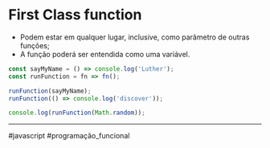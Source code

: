 # First Class function
- Podem estar em qualquer lugar, inclusive, como parâmetro de outras funções;
- A função poderá ser entendida como uma variável.

```js
const sayMyName = () => console.log('Luther');
const runFunction = fn => fn();

runFunction(sayMyName);
runFunction(() => console.log('discover'));

console.log(runFunction(Math.random));
```
---
#javascript #programação_funcional 